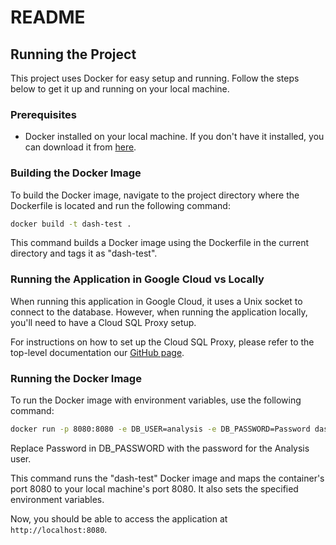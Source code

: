 # README

## Running the Project

This project uses Docker for easy setup and running. Follow the steps below to get it up and running on your local machine.

### Prerequisites

- Docker installed on your local machine. If you don't have it installed, you can download it from [here](https://www.docker.com/products/docker-desktop).

### Building the Docker Image

To build the Docker image, navigate to the project directory where the Dockerfile is located and run the following command:

```bash
docker build -t dash-test .
```

This command builds a Docker image using the Dockerfile in the current directory and tags it as "dash-test".

### Running the Application in Google Cloud vs Locally

When running this application in Google Cloud, it uses a Unix socket to connect to the database. However, when running the application locally, you'll need to have a Cloud SQL Proxy setup.

For instructions on how to set up the Cloud SQL Proxy, please refer to the top-level documentation our [GitHub page](https://github.com/stiftelsen-effekt).

### Running the Docker Image

To run the Docker image with environment variables, use the following command:

```bash
docker run -p 8080:8080 -e DB_USER=analysis -e DB_PASSWORD=Password dash-test
```

Replace Password in DB_PASSWORD with the password for the Analysis user.

This command runs the "dash-test" Docker image and maps the container's port 8080 to your local machine's port 8080. It also sets the specified environment variables.

Now, you should be able to access the application at `http://localhost:8080`.